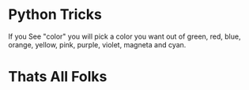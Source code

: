 # Python Tricks
If you See "color" you will pick a color you want out of green, red, blue, orange, yellow, pink, purple, violet, magneta and cyan.  












































































# Thats All Folks
